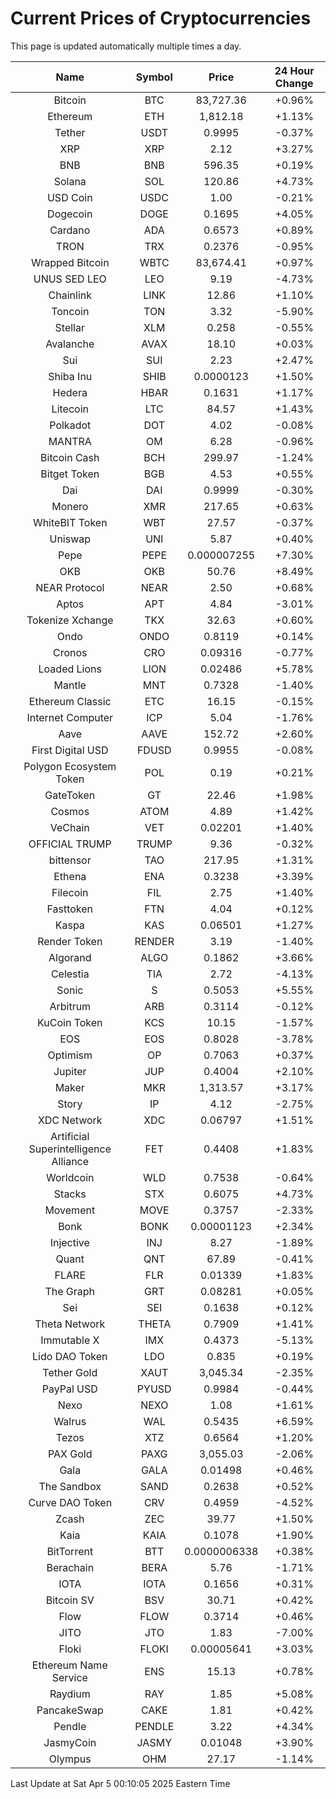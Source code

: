 # Current Prices of Cryptocurrencies
This page is updated automatically multiple times a day.

| Name | Symbol | Price | 24 Hour Change |
| :---: |:---:| :---: | :---: |
| Bitcoin | BTC | 83,727.36 | +0.96% |
| Ethereum | ETH | 1,812.18 | +1.13% |
| Tether | USDT | 0.9995 | -0.37% |
| XRP | XRP | 2.12 | +3.27% |
| BNB | BNB | 596.35 | +0.19% |
| Solana | SOL | 120.86 | +4.73% |
| USD Coin | USDC | 1.00 | -0.21% |
| Dogecoin | DOGE | 0.1695 | +4.05% |
| Cardano | ADA | 0.6573 | +0.89% |
| TRON | TRX | 0.2376 | -0.95% |
| Wrapped Bitcoin | WBTC | 83,674.41 | +0.97% |
| UNUS SED LEO | LEO | 9.19 | -4.73% |
| Chainlink | LINK | 12.86 | +1.10% |
| Toncoin | TON | 3.32 | -5.90% |
| Stellar | XLM | 0.258 | -0.55% |
| Avalanche | AVAX | 18.10 | +0.03% |
| Sui | SUI | 2.23 | +2.47% |
| Shiba Inu | SHIB | 0.0000123 | +1.50% |
| Hedera | HBAR | 0.1631 | +1.17% |
| Litecoin | LTC | 84.57 | +1.43% |
| Polkadot | DOT | 4.02 | -0.08% |
| MANTRA | OM | 6.28 | -0.96% |
| Bitcoin Cash | BCH | 299.97 | -1.24% |
| Bitget Token | BGB | 4.53 | +0.55% |
| Dai | DAI | 0.9999 | -0.30% |
| Monero | XMR | 217.65 | +0.63% |
| WhiteBIT Token | WBT | 27.57 | -0.37% |
| Uniswap | UNI | 5.87 | +0.40% |
| Pepe | PEPE | 0.000007255 | +7.30% |
| OKB | OKB | 50.76 | +8.49% |
| NEAR Protocol | NEAR | 2.50 | +0.68% |
| Aptos | APT | 4.84 | -3.01% |
| Tokenize Xchange | TKX | 32.63 | +0.60% |
| Ondo | ONDO | 0.8119 | +0.14% |
| Cronos | CRO | 0.09316 | -0.77% |
| Loaded Lions | LION | 0.02486 | +5.78% |
| Mantle | MNT | 0.7328 | -1.40% |
| Ethereum Classic | ETC | 16.15 | -0.15% |
| Internet Computer | ICP | 5.04 | -1.76% |
| Aave | AAVE | 152.72 | +2.60% |
| First Digital USD | FDUSD | 0.9955 | -0.08% |
| Polygon Ecosystem Token | POL | 0.19 | +0.21% |
| GateToken | GT | 22.46 | +1.98% |
| Cosmos | ATOM | 4.89 | +1.42% |
| VeChain | VET | 0.02201 | +1.40% |
| OFFICIAL TRUMP | TRUMP | 9.36 | -0.32% |
| bittensor | TAO | 217.95 | +1.31% |
| Ethena | ENA | 0.3238 | +3.39% |
| Filecoin | FIL | 2.75 | +1.40% |
| Fasttoken | FTN | 4.04 | +0.12% |
| Kaspa | KAS | 0.06501 | +1.27% |
| Render Token | RENDER | 3.19 | -1.40% |
| Algorand | ALGO | 0.1862 | +3.66% |
| Celestia | TIA | 2.72 | -4.13% |
| Sonic | S | 0.5053 | +5.55% |
| Arbitrum | ARB | 0.3114 | -0.12% |
| KuCoin Token | KCS | 10.15 | -1.57% |
| EOS | EOS | 0.8028 | -3.78% |
| Optimism | OP | 0.7063 | +0.37% |
| Jupiter | JUP | 0.4004 | +2.10% |
| Maker | MKR | 1,313.57 | +3.17% |
| Story | IP | 4.12 | -2.75% |
| XDC Network | XDC | 0.06797 | +1.51% |
| Artificial Superintelligence Alliance | FET | 0.4408 | +1.83% |
| Worldcoin | WLD | 0.7538 | -0.64% |
| Stacks | STX | 0.6075 | +4.73% |
| Movement | MOVE | 0.3757 | -2.33% |
| Bonk | BONK | 0.00001123 | +2.34% |
| Injective | INJ | 8.27 | -1.89% |
| Quant | QNT | 67.89 | -0.41% |
| FLARE | FLR | 0.01339 | +1.83% |
| The Graph | GRT | 0.08281 | +0.05% |
| Sei | SEI | 0.1638 | +0.12% |
| Theta Network | THETA | 0.7909 | +1.41% |
| Immutable X | IMX | 0.4373 | -5.13% |
| Lido DAO Token | LDO | 0.835 | +0.19% |
| Tether Gold | XAUT | 3,045.34 | -2.35% |
| PayPal USD | PYUSD | 0.9984 | -0.44% |
| Nexo | NEXO | 1.08 | +1.61% |
| Walrus | WAL | 0.5435 | +6.59% |
| Tezos | XTZ | 0.6564 | +1.20% |
| PAX Gold | PAXG | 3,055.03 | -2.06% |
| Gala | GALA | 0.01498 | +0.46% |
| The Sandbox | SAND | 0.2638 | +0.52% |
| Curve DAO Token | CRV | 0.4959 | -4.52% |
| Zcash | ZEC | 39.77 | +1.50% |
| Kaia | KAIA | 0.1078 | +1.90% |
| BitTorrent | BTT | 0.0000006338 | +0.38% |
| Berachain | BERA | 5.76 | -1.71% |
| IOTA | IOTA | 0.1656 | +0.31% |
| Bitcoin SV | BSV | 30.71 | +0.42% |
| Flow | FLOW | 0.3714 | +0.46% |
| JITO | JTO | 1.83 | -7.00% |
| Floki | FLOKI | 0.00005641 | +3.03% |
| Ethereum Name Service | ENS | 15.13 | +0.78% |
| Raydium | RAY | 1.85 | +5.08% |
| PancakeSwap | CAKE | 1.81 | +0.42% |
| Pendle | PENDLE | 3.22 | +4.34% |
| JasmyCoin | JASMY | 0.01048 | +3.90% |
| Olympus | OHM | 27.17 | -1.14% |

Last Update at Sat Apr  5 00:10:05 2025 Eastern Time